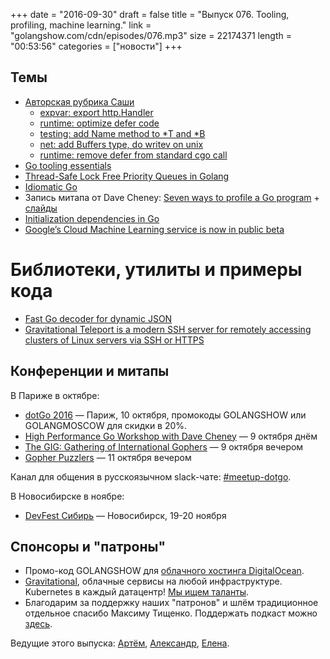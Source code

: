 +++
date = "2016-09-30"
draft = false
title = "Выпуск 076. Tooling, profiling, machine learning."
link = "golangshow.com/cdn/episodes/076.mp3"
size = 22174371
length = "00:53:56"
categories = ["новости"]
+++

## Темы

- [Авторская рубрика Саши](https://github.com/LK4D4/report/blob/master/reports/golang-09-30.md)
    - [expvar: export http.Handler](https://github.com/golang/go/commit/6ba5b32922c438a608a11561100a8a80abf0fd3a)
    - [runtime: optimize defer code](https://github.com/golang/go/commit/f8b2314c563be4366f645536e8031a132cfdf3dd)
    - [testing: add Name method to *T and *B](https://github.com/golang/go/commit/594cddd62598dcfc1fe6ee1c3e5978063f498dc1)
    - [net: add Buffers type, do writev on unix](https://github.com/golang/go/commit/8e69d43b32be578cd36eebe491b6e1205dbf32a4)
    - [runtime: remove defer from standard cgo call](https://github.com/golang/go/commit/441502154fa5f78e93c9c7985fbea78a02c21f4f)
- [Go tooling essentials](http://golang.rakyll.org/go-tool-flags/)
- [Thread-Safe Lock Free Priority Queues in Golang](http://scottlobdell.me/2016/09/thread-safe-lock-free-priority-queues-golang/)
- [Idiomatic Go](https://dmitri.shuralyov.com/idiomatic-go)
- Запись митапа от Dave Cheney: [Seven ways to profile a Go program](https://www.bigmarker.com/remote-meetup-go/Seven-ways-to-profile-a-Go-program) + [слайды](http://talks.godoc.org/github.com/davecheney/presentations/seven.slide#1)
- [Initialization dependencies in Go](https://medium.com/golangspec/initialization-dependencies-in-go-51ae7b53f24c)
- [Google’s Cloud Machine Learning service is now in public beta](https://techcrunch.com/2016/09/29/googles-cloud-machine-learning-service-is-now-in-public-beta/)

# Библиотеки, утилиты и примеры кода
- [Fast Go decoder for dynamic JSON](https://github.com/a8m/djson)
- [Gravitational Teleport is a modern SSH server for remotely accessing clusters of Linux servers via SSH or HTTPS](https://github.com/gravitational/teleport)

## Конференции и митапы

В Париже в октябре:
- [dotGo 2016](http://www.dotgo.eu) — Париж, 10 октября, промокоды GOLANGSHOW или GOLANGMOSCOW для скидки в 20%.
- [High Performance Go Workshop with Dave Cheney](http://www.meetup.com/Paris-Tech-Talks/events/233640683) — 9 октября днём
- [The GIG: Gathering of International Gophers](http://www.meetup.com/Golang-Paris/events/234263218) — 9 октября вечером
- [Gopher Puzzlers](http://www.meetup.com/golangio/events/234090271) — 11 октября вечером

Канал для общения в русскоязычном slack-чате: [#meetup-dotgo](https://golang-ru.slack.com/archives/meetup-dotgo).

В Новосибирске в ноябре:
- [DevFest Сибирь](https://devfest.gdg.org.ru) — Новосибирск, 19-20 ноября

## Спонсоры и "патроны"

- Промо-код GOLANGSHOW для [облачного хостинга DigitalOcean](https://www.digitalocean.com/?utm_campaign=golangshow&utm_medium=podcast&refcode=63eedb038a3e).
- [Gravitational](http://gravitational.com), облачные сервисы на любой инфраструктуре. Kubernetes в каждый датацентр! [Мы ищем таланты](https://github.com/gravitational/careers).
- Благодарим за поддержку наших "патронов" и шлём традиционное отдельное спасибо Максиму Тищенко. Поддержать подкаст можно [здесь](https://www.patreon.com/golangshow).

Ведущие этого выпуска: [Артём](https://twitter.com/miolini), [Александр](https://twitter.com/LK4D4math), [Елена](https://twitter.com/webdeva).
